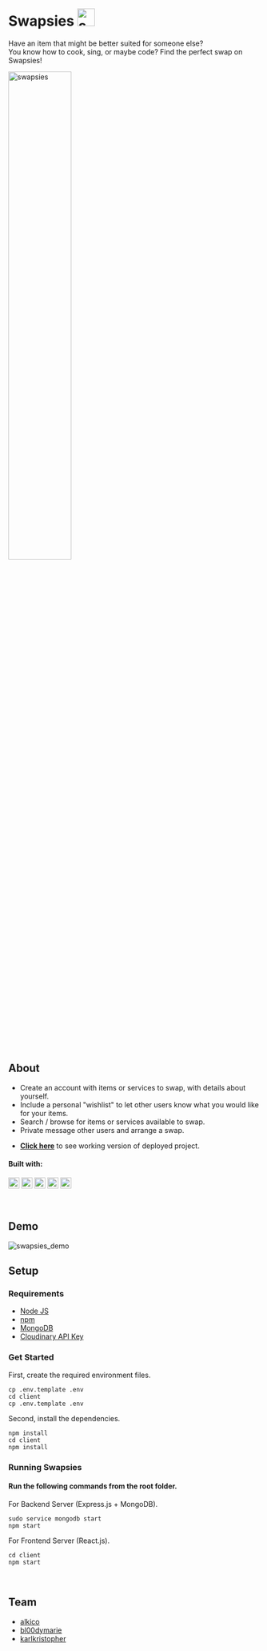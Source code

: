 

# Swapsies <img src="https://res.cloudinary.com/karlkris/image/upload/v1590072369/github/icon_swap_nr3ojh.png" alt="swapsies" height="35"  />

Have an item that might be better suited for someone else? <br />
You know how to cook, sing, or maybe code? Find the perfect swap on Swapsies!

<img src="https://images.unsplash.com/photo-1579208575657-c595a05383b7?ixlib=rb-1.2.1&ixid=eyJhcHBfaWQiOjEyMDd9&auto=format&fit=crop&w=1350&q=80" alt="swapsies" width="50%"  />



## About
- Create an account with items or services to swap, with details about yourself.
- Include a personal "wishlist" to let other users know what you would like for your items.
- Search / browse for items or services available to swap.
- Private message other users and arrange a swap.
* **[Click here](https://swapsies-berlin.herokuapp.com/)** to see working version of deployed project.

#### Built with:
<p>
  <img src="https://img.shields.io/badge/react-61DAFB?style=flat-square&logo=react&logoColor=white&labelColor=2C2C30" alt="react-badge" height="22"  />
  <img src="https://img.shields.io/badge/node.js-339933?style=flat-square&logo=node.js&logoColor=white&labelColor=2C2C30" alt="nodejs-badge" height="22"  />
  <img src="https://img.shields.io/badge/ex-express-000000?style=flat-square&labelColor=2C2C30" alt="express-badge" height="22"  />
  <img src="https://img.shields.io/badge/mongodb-47A248?style=flat-square&logo=mongodb&logoColor=white&labelColor=2C2C30" alt="mongodb-badge" height="22"  />
  <img src="https://img.shields.io/badge/bulma-00D1B2?style=flat-square&logo=bulma&logoColor=white&labelColor=2C2C30" alt="bulma-badge" height="22"  />

</p>

<br />

## Demo
<img src="https://res.cloudinary.com/karlkris/image/upload/v1590504770/github/demo_sum4e3.gif" alt="swapsies_demo"  />


<br />

## Setup

### Requirements

* [Node JS](https://nodejs.org/en/)
* [npm](https://www.npmjs.com/get-npm)
* [MongoDB](https://docs.mongodb.com/manual/installation/)
* [Cloudinary API Key](https://www.cloudinary.com)

### Get Started

First, create the required environment files.

```console
cp .env.template .env
cd client
cp .env.template .env
```

Second, install the dependencies.

```console
npm install
cd client
npm install
```

### Running Swapsies

#### Run the following commands from the root folder.

For Backend Server (Express.js + MongoDB).

```console
sudo service mongodb start
npm start
```

For Frontend Server (React.js).
```console
cd client
npm start
```

<br />

## Team
- [alkico](https://github.com/alkico)
- [bl00dymarie](https://github.com/bl00dymarie/)
- [karlkristopher](https://github.com/karlkristopher/)




